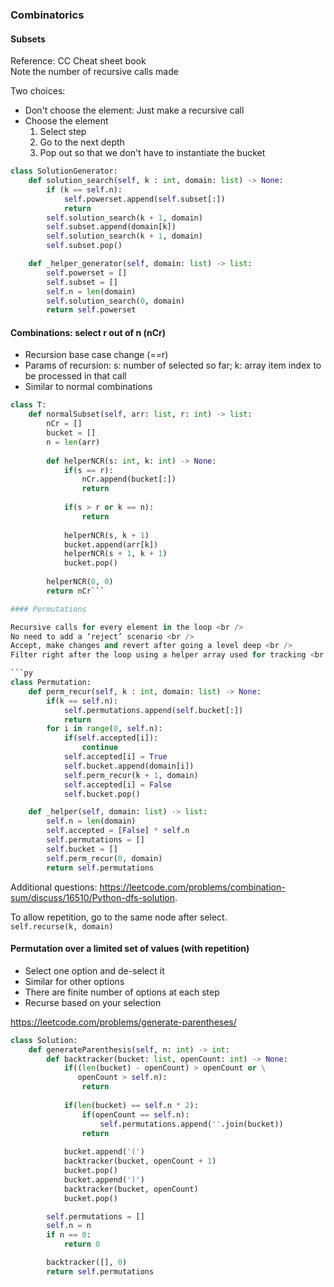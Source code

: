 ### Combinatorics

#### Subsets
Reference: CC Cheat sheet book <br />
Note the number of recursive calls made

Two choices:
* Don't choose the element: Just make a recursive call 
* Choose the element
    1. Select step
    2. Go to the next depth
    3. Pop out so that we don't have to instantiate the bucket

```py
class SolutionGenerator:
    def solution_search(self, k : int, domain: list) -> None:
        if (k == self.n):
            self.powerset.append(self.subset[:])
            return
        self.solution_search(k + 1, domain)
        self.subset.append(domain[k])
        self.solution_search(k + 1, domain)
        self.subset.pop()

    def _helper_generator(self, domain: list) -> list:
        self.powerset = []
        self.subset = []
        self.n = len(domain)
        self.solution_search(0, domain)
        return self.powerset
```


#### Combinations: select r out of n (nCr)

* Recursion base case change (==r)
* Params of recursion: s: number of selected so far; k: array item index to be processed in that call
* Similar to normal combinations


```py
class T:
    def normalSubset(self, arr: list, r: int) -> list:
        nCr = []
        bucket = []
        n = len(arr)
        
        def helperNCR(s: int, k: int) -> None:
            if(s == r):
                nCr.append(bucket[:])
                return
            
            if(s > r or k == n):
                return
            
            helperNCR(s, k + 1)
            bucket.append(arr[k])
            helperNCR(s + 1, k + 1)
            bucket.pop()
        
        helperNCR(0, 0)
        return nCr```

#### Permutations

Recursive calls for every element in the loop <br />
No need to add a ‘reject’ scenario <br />
Accept, make changes and revert after going a level deep <br />
Filter right after the loop using a helper array used for tracking <br />

```py
class Permutation:
    def perm_recur(self, k : int, domain: list) -> None:
        if(k == self.n):
            self.permutations.append(self.bucket[:])
            return
        for i in range(0, self.n):
            if(self.accepted[i]):
                continue
            self.accepted[i] = True
            self.bucket.append(domain[i])
            self.perm_recur(k + 1, domain)
            self.accepted[i] = False
            self.bucket.pop()

    def _helper(self, domain: list) -> list:
        self.n = len(domain)
        self.accepted = [False] * self.n
        self.permutations = []
        self.bucket = []
        self.perm_recur(0, domain)
        return self.permutations

```

Additional questions:
https://leetcode.com/problems/combination-sum/discuss/16510/Python-dfs-solution.

To allow repetition, go to the same node after select. <br />
```self.recurse(k, domain)```


#### Permutation over a limited set of values (with repetition)

* Select one option and de-select it
* Similar for other options 
* There are finite number of options at each step
* Recurse based on your selection

https://leetcode.com/problems/generate-parentheses/

```py
class Solution:
    def generateParenthesis(self, n: int) -> int:
        def backtracker(bucket: list, openCount: int) -> None:
            if((len(bucket) - openCount) > openCount or \
               openCount > self.n):
                return
            
            if(len(bucket) == self.n * 2):
                if(openCount == self.n):
                    self.permutations.append(''.join(bucket))
                return
            
            bucket.append('(')
            backtracker(bucket, openCount + 1)
            bucket.pop()
            bucket.append(')')
            backtracker(bucket, openCount)
            bucket.pop()

        self.permutations = []
        self.n = n
        if n == 0:
            return 0

        backtracker([], 0)
        return self.permutations
```